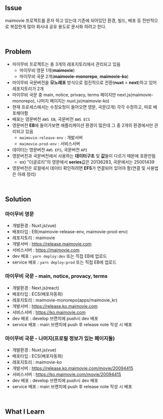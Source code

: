 ## Issue
maimovie 프로젝트를 혼자 하고 있는데 기존에 되어있던 환경, 빌드, 배포 등 전반적으로 복잡한게 많아 회사내 공유 용도로 문서화 하려고 한다.

<br>

## Problem
+ 마이무비 프로젝트는 총 3개의 레포지토리에서 관리되고 있음
  - 마이무비 영문 1개(**maimovie**)
  - 마이무비 국문 2개(**maimovie-monorepo**, **maimovie-ko**)
+ 마이무비 국문버전을 **모노레포** 방식으로 점진적으로 전환(**nuxt** > **next**)하고 있어 레포지토리가 2개
+ 마이무비 국문 중 main, notice, privacy, terms 페이지만 next.js(maimovie-monorepo), 나머지 페이지는 nuxt.js(maimovie-ko)
+ 현재 프로세스에서는 수정요청이 들어오면 영문, 국문(2개) 각각 수정하고, 따로 배포해야함
+ 배포는 영문버전 `AWS EB`, 국문버전 `AWS ECS`
+ 영문버전 **EB**에 들어가보면 애플리케이션 환경이 많은데 그 중 2개의 환경에서만 관리되고 있음
  - `maimovie-release-env` : 개발서버
  - `maimovie-prod-env` : 서비스서버
+ 데이터는 영문버전 `AWS EFS`, 국문버전 `API`
+ 영문버전과 국문버전에서 사용하는 **데이터구조** 및 **값**들이 다르기 때문에 호환안됨
  - ex) "더글로리"의 영문에서 **series**값은 20136283, 국문에서는 25001439
+ 영문버전은 로컬에서 데이터 확인하려면 **EFS**가 연결되어 있어야 함(연결 및 사용법은 아래 정리)

<br>

## Solution
### 마이무비 영문
+ 개발환경 : Nuxt.js(vue)
+ 배포타입 : EB(maimovie-release-env, maimovie-prod-env)
+ 레포지토리 : maimovie
+ 개발서버 : https://release.maimovie.com
+ 서비스서버 : https://maimovie.com
+ dev 배포 : `yarn deploy:dev` 또는 직접 EB에 업로드
+ service 배포 : `yarn deploy:prod` 또는 직접 EB에 업로드

### 마이무비 국문 - main, notice, provacy, terms
+ 개발환경 : Next.js(react)
+ 배포타입 : ECS(배포자동화)
+ 레포지토리 : maimovie-monorepo(apps/maimovie_kr)
+ 개발서버 : https://release.ko.maimovie.com
+ 서비스서버 : https://ko.maimovie.com
+ dev 배포 : develop 브랜치에 push시 dev 배포
+ service 배포 : main 브랜치에 push 후 release note 작성 시 배포

### 마이무비 국문 - 나머지(프로필 정보가 있는 페이지들)
+ 개발환경 : Nuxt.js(vue)
+ 배포타입 : ECS(배포자동화)
+ 레포지토리 : maimovie-ko
+ 개발서버 : https://release.ko.maimovie.com/movie/20094415
+ 서비스서버 : https://ko.maimovie.com/movie/20094415
+ dev 배포 : develop 브랜치에 push시 dev 배포
+ service 배포 : main 브랜치에 push 후 release note 작성 시 배포

<br>

## What I Learn

